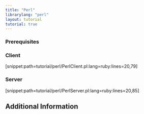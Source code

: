 ```yaml
---
title: "Perl"
librarylang: "perl"
layout: tutorial
tutorial: true
---
```


### Prerequisites


### Client

[snippet:path=tutorial/perl/PerlClient.pl:lang=ruby:lines=20,79]

### Server

[snippet:path=tutorial/perl/PerlServer.pl:lang=ruby:lines=20,85]

## Additional Information
